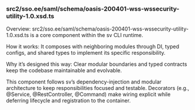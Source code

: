 ### src2/sso.ee/saml/schema/oasis-200401-wss-wssecurity-utility-1.0.xsd.ts

Overview: src2/sso.ee/saml/schema/oasis-200401-wss-wssecurity-utility-1.0.xsd.ts is a core component within the sv CLI runtime.

How it works: It composes with neighboring modules through DI, typed configs, and shared types to implement its specific responsibility.

Why it’s designed this way: Clear modular boundaries and typed contracts keep the codebase maintainable and evolvable.

This component follows sv’s dependency-injection and modular architecture to keep responsibilities focused and testable. Decorators (e.g., @Service, @RestController, @Command) make wiring explicit while deferring lifecycle and registration to the container.
